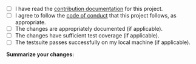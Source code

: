 <!--
Thanks for filing a pull request!
Please check off all of the steps as they are completed by replacing [ ] with [x].
-->

* [ ] I have read the [contribution documentation](https://github.com/electron-userland/electron-forge-templates/blob/master/CONTRIBUTING.md) for this project.
* [ ] I agree to follow the [code of conduct](https://github.com/electron/electron/blob/master/CODE_OF_CONDUCT.md) that this project follows, as appropriate.
* [ ] The changes are appropriately documented (if applicable).
* [ ] The changes have sufficient test coverage (if applicable).
* [ ] The testsuite passes successfully on my local machine (if applicable).

**Summarize your changes:**


